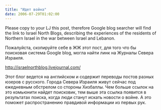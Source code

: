 ```yaml
---
title: "Идет война"
date: 2006-07-29T01:02:00
---
```


Please copy to your LJ this post, therefore Google blog searcher will find the link to Israel North Blogs, describing the experiences of the residents of Northern Israel in the war between Israel and Lebanon. 



Пожалуйста, скопируйте себе в ЖЖ этот пост, для того что бы поисковая система Google blog, могла найти линк на Журналы Севера Израиля. 



<a href="http://israelnorthblog.livejournal.com/">http://israelnorthblog.livejournal.com/</a>



Этот блог ведется на английском и содержит переводы постов разных юзеров с русского. Города Севера Израиля живут сейчас под ежедневным обстрелом со стороны Хизбаллы. Чем больше ссылок на это комьюнити найдет поисковик, тем выше эта ссылка появится в результатах поиска, когда люди станут искать новости о войне. А это поможет распространению правдивой информации из первых рук.
